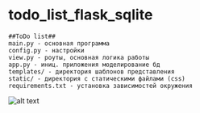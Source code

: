 
todo_list_flask_sqlite
==========
	##ToDo list##
	main.py - основная программа
	config.py - настройки
    view.py - роуты, основная логика работы
    app.py - иниц. приложения моделирование бд
    templates/ - директория шаблонов представления
    static/ - директория с статическими файлами (css)
	requirements.txt - установка зависимостей окружения
	
![alt text](http://url/to/img.png)
